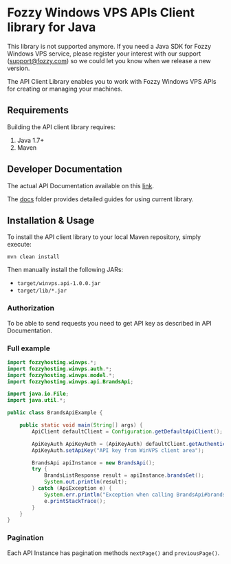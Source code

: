 # Fozzy Windows VPS APIs Client library for Java

This library is not supported anymore. If you need a Java SDK for Fozzy Windows VPS service, please register your interest with our support (support@fozzy.com) so we could let you know when we release a new version.

The API Client Library enables you to work with Fozzy Windows VPS APIs for creating or managing your machines.

## Requirements

Building the API client library requires:
1. Java 1.7+
2. Maven

## Developer Documentation

The actual API Documentation available on this [link](https://winvps.fozzy.com/api/v2_docs).

The [docs](docs) folder provides detailed guides for using current library.

## Installation & Usage

To install the API client library to your local Maven repository, simply execute:

```shell
mvn clean install
```
Then manually install the following JARs:

* `target/winvps.api-1.0.0.jar`
* `target/lib/*.jar`

### Authorization

To be able to send requests you need to get API key as described in API Documentation.


### Full example

```java
import fozzyhosting.winvps.*;
import fozzyhosting.winvps.auth.*;
import fozzyhosting.winvps.model.*;
import fozzyhosting.winvps.api.BrandsApi;

import java.io.File;
import java.util.*;

public class BrandsApiExample {

    public static void main(String[] args) {
        ApiClient defaultClient = Configuration.getDefaultApiClient();

        ApiKeyAuth ApiKeyAuth = (ApiKeyAuth) defaultClient.getAuthentication("ApiKeyAuth");
        ApiKeyAuth.setApiKey("API key from WinVPS client area");

        BrandsApi apiInstance = new BrandsApi();
        try {
            BrandsListResponse result = apiInstance.brandsGet();
            System.out.println(result);
        } catch (ApiException e) {
            System.err.println("Exception when calling BrandsApi#brandsGet");
            e.printStackTrace();
        }
    }
}
```

### Pagination

Each API Instance has pagination methods `nextPage()` and `previousPage()`.

